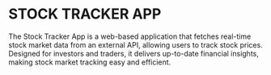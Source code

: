 # STOCK TRACKER APP
The Stock Tracker App is a web-based application that fetches real-time stock 
market data from an external API, allowing users to track stock prices. 
Designed for investors and traders, it delivers up-to-date financial insights,
making stock market tracking easy and efficient.
